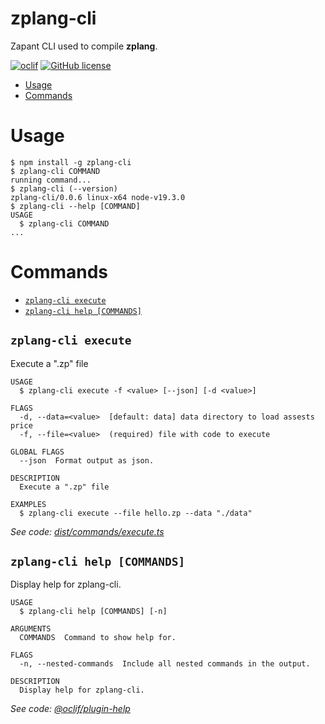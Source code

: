 zplang-cli
=================

Zapant CLI used to compile **zplang**.

[![oclif](https://img.shields.io/badge/cli-oclif-brightgreen.svg)](https://oclif.io)
[![GitHub license](https://img.shields.io/github/license/oclif/hello-world)](https://github.com/oclif/hello-world/blob/main/LICENSE)

<!-- toc -->
* [Usage](#usage)
* [Commands](#commands)
<!-- tocstop -->
# Usage
<!-- usage -->
```sh-session
$ npm install -g zplang-cli
$ zplang-cli COMMAND
running command...
$ zplang-cli (--version)
zplang-cli/0.0.6 linux-x64 node-v19.3.0
$ zplang-cli --help [COMMAND]
USAGE
  $ zplang-cli COMMAND
...
```
<!-- usagestop -->
# Commands
<!-- commands -->
* [`zplang-cli execute`](#zplang-cli-execute)
* [`zplang-cli help [COMMANDS]`](#zplang-cli-help-commands)

## `zplang-cli execute`

Execute a ".zp" file

```
USAGE
  $ zplang-cli execute -f <value> [--json] [-d <value>]

FLAGS
  -d, --data=<value>  [default: data] data directory to load assests price
  -f, --file=<value>  (required) file with code to execute

GLOBAL FLAGS
  --json  Format output as json.

DESCRIPTION
  Execute a ".zp" file

EXAMPLES
  $ zplang-cli execute --file hello.zp --data "./data"
```

_See code: [dist/commands/execute.ts](https://github.com/zapant-com/zp-lang/blob/v0.0.6/dist/commands/execute.ts)_

## `zplang-cli help [COMMANDS]`

Display help for zplang-cli.

```
USAGE
  $ zplang-cli help [COMMANDS] [-n]

ARGUMENTS
  COMMANDS  Command to show help for.

FLAGS
  -n, --nested-commands  Include all nested commands in the output.

DESCRIPTION
  Display help for zplang-cli.
```

_See code: [@oclif/plugin-help](https://github.com/oclif/plugin-help/blob/v5.2.10/src/commands/help.ts)_
<!-- commandsstop -->
